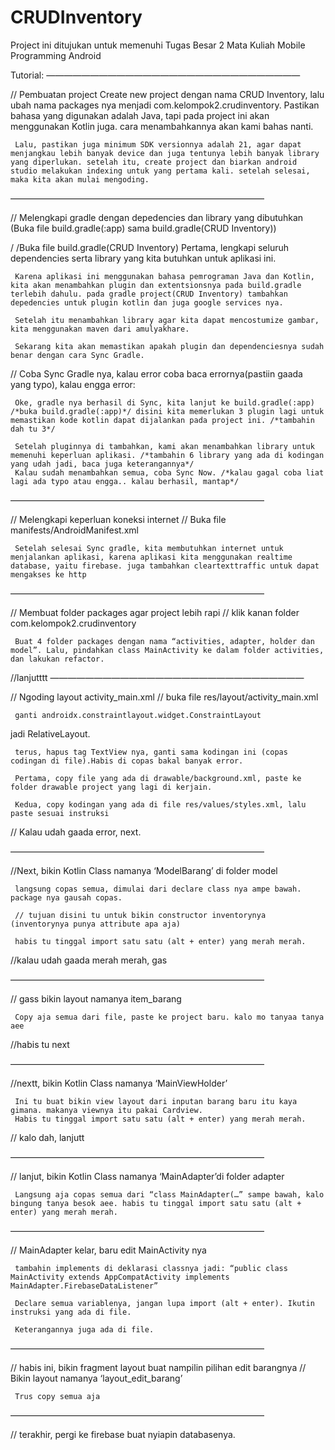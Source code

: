 # CRUDInventory
 Project ini ditujukan untuk memenuhi Tugas Besar 2 Mata Kuliah Mobile Programming Android
 
 Tutorial:
 —————————————————————————————

 // Pembuatan project
     Create new project dengan nama CRUD Inventory, lalu ubah nama packages nya menjadi com.kelompok2.crudinventory.
 Pastikan bahasa yang digunakan adalah Java, tapi pada project ini akan menggunakan Kotlin juga. cara menambahkannya akan kami bahas nanti.

     Lalu, pastikan juga minimum SDK versionnya adalah 21, agar dapat menjangkau lebih banyak device dan juga tentunya lebih banyak library yang diperlukan. setelah itu, create project dan biarkan android studio melakukan indexing untuk yang pertama kali. setelah selesai, maka kita akan mulai mengoding.

 —————————————————————————————

 // Melengkapi gradle dengan depedencies dan library yang dibutuhkan (Buka file build.gradle(:app) sama 
 build.gradle(CRUD Inventory))

 / /Buka file build.gradle(CRUD Inventory)
     Pertama, lengkapi seluruh dependencies serta library yang kita butuhkan untuk aplikasi ini.

     Karena aplikasi ini menggunakan bahasa pemrograman Java dan Kotlin, kita akan menambahkan plugin dan extentsionsnya pada build.gradle terlebih dahulu. pada gradle project(CRUD Inventory) tambahkan depedencies untuk plugin kotlin dan juga google services nya. 

     Setelah itu menambahkan library agar kita dapat mencostumize gambar, kita menggunakan maven dari amulyakhare. 

     Sekarang kita akan memastikan apakah plugin dan dependenciesnya sudah benar dengan cara Sync Gradle.
 // Coba Sync Gradle nya, kalau error coba baca errornya(pastiin  gaada yang typo), kalau engga error:

     Oke, gradle nya berhasil di Sync, kita lanjut ke build.gradle(:app) /*buka build.gradle(:app)*/ disini kita memerlukan 3 plugin lagi untuk memastikan kode kotlin dapat dijalankan pada project ini. /*tambahin dah tu 3*/

     Setelah pluginnya di tambahkan, kami akan menambahkan library untuk memenuhi keperluan aplikasi. /*tambahin 6 library yang ada di kodingan yang udah jadi, baca juga keterangannya*/
     Kalau sudah menambahkan semua, coba Sync Now. /*kalau gagal coba liat lagi ada typo atau engga.. kalau berhasil, mantap*/

 —————————————————————————————

 // Melengkapi keperluan koneksi internet
 // Buka file manifests/AndroidManifest.xml

     Setelah selesai Sync gradle, kita membutuhkan internet untuk menjalankan aplikasi, karena aplikasi kita menggunakan realtime database, yaitu firebase. juga tambahkan cleartexttraffic untuk dapat mengakses ke http

 —————————————————————————————

 // Membuat folder packages agar project lebih rapi
 // klik kanan folder com.kelompok2.crudinventory

     Buat 4 folder packages dengan nama “activities, adapter, holder dan model”. Lalu, pindahkan class MainActivity ke dalam folder activities, dan lakukan refactor.

 //lanjutttt
 —————————————————————————————

 // Ngoding layout activity_main.xml 
 // buka file res/layout/activity_main.xml

     ganti androidx.constraintlayout.widget.ConstraintLayout
 jadi RelativeLayout.
     
     terus, hapus tag TextView nya, ganti sama kodingan ini (copas codingan di file).Habis di copas bakal banyak error.
     
     Pertama, copy file yang ada di drawable/background.xml, paste ke folder drawable project yang lagi di kerjain.

     Kedua, copy kodingan yang ada di file res/values/styles.xml, lalu paste sesuai instruksi

 // Kalau udah gaada error, next.


 —————————————————————————————

 //Next, bikin Kotlin Class namanya ‘ModelBarang’ di folder model

     langsung copas semua, dimulai dari declare class nya ampe bawah. package nya gausah copas.

     // tujuan disini tu untuk bikin constructor inventorynya (inventorynya punya attribute apa aja)

     habis tu tinggal import satu satu (alt + enter) yang merah merah.

 //kalau udah gaada merah merah, gas

 —————————————————————————————

 // gass bikin layout namanya item_barang

     Copy aja semua dari file, paste ke project baru. kalo mo tanyaa tanya aee

 //habis tu next

 —————————————————————————————

 //nextt, bikin Kotlin Class namanya ‘MainViewHolder’

     Ini tu buat bikin view layout dari inputan barang baru itu kaya gimana. makanya viewnya itu pakai Cardview. 
     Habis tu tinggal import satu satu (alt + enter) yang merah merah.

 // kalo dah, lanjutt

 —————————————————————————————

 // lanjut, bikin Kotlin Class namanya ‘MainAdapter’di folder adapter

     Langsung aja copas semua dari “class MainAdapter(…” sampe bawah, kalo bingung tanya besok aee. habis tu tinggal import satu satu (alt + enter) yang merah merah.

 —————————————————————————————

 // MainAdapter kelar, baru edit MainActivity nya

     tambahin implements di deklarasi classnya jadi: “public class MainActivity extends AppCompatActivity implements MainAdapter.FirebaseDataListener”

     Declare semua variablenya, jangan lupa import (alt + enter). Ikutin instruksi yang ada di file.
     
     Keterangannya juga ada di file.
     

 —————————————————————————————


 // habis ini, bikin fragment layout buat nampilin pilihan edit barangnya
 // Bikin layout namanya ‘layout_edit_barang’

     Trus copy semua aja


     
 —————————————————————————————

 // terakhir, pergi ke firebase buat nyiapin databasenya.












